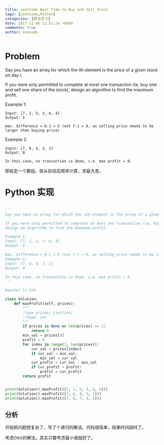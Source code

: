 ```yaml
---
title: LeetCode Best Time to Buy and Sell Stock
tags: [LeetCode,Python]
categories: [算法学习]
date: 2017-12-06 11:51:24 +0800
comments: true
author: onecode
---
```

# Problem

Say you have an array for which the ith element is the price of a given stock on day i.

If you were only permitted to complete at most one transaction (ie, buy one and sell one share of the stock), design an algorithm to find the maximum profit.

Example 1:

```
Input: [7, 1, 5, 3, 6, 4]
Output: 5

max. difference = 6-1 = 5 (not 7-1 = 6, as selling price needs to be larger than buying price)
```

Example 2:

```
Input: [7, 6, 4, 3, 1]
Output: 0

In this case, no transaction is done, i.e. max profit = 0.
```

即给定一个数组，按从前往后顺序计算，求最大差。

<!--break-->

# Python 实现

``` python

'''
Say you have an array for which the ith element is the price of a given stock on day i.

If you were only permitted to complete at most one transaction (ie, buy one and sell one share of the stock),
design an algorithm to find the maximum profit.

Example 1:
Input: [7, 1, 5, 3, 6, 4]
Output: 5

max. difference = 6-1 = 5 (not 7-1 = 6, as selling price needs to be larger than buying price)
Example 2:
Input: [7, 6, 4, 3, 1]
Output: 0

In this case, no transaction is done, i.e. max profit = 0.
'''

#author li.hzh

class Solution:
    def maxProfit(self, prices):
        """
        :type prices: List[int]
        :rtype: int
        """
        if prices is None or len(prices) <= 1:
            return 0
        min_val = prices[0]
        profit = 0
        for index in range(1, len(prices)):
            cur_val = prices[index]
            if cur_val < min_val:
                min_val = cur_val
            cur_profit = cur_val - min_val
            if cur_profit > profit:
                profit = cur_profit
        return profit


print(Solution().maxProfit([7, 1, 5, 3, 6, 4]))
print(Solution().maxProfit([7, 6, 4, 3, 1]))
print(Solution().maxProfit([7, 6, 7, 3, 5]))

```

## 分析

开始把问题想复杂了，写了个递归的解法。代码很简单，结果时间超时了。

考虑O(n)的解法，其实只要考虑最小值就好了。